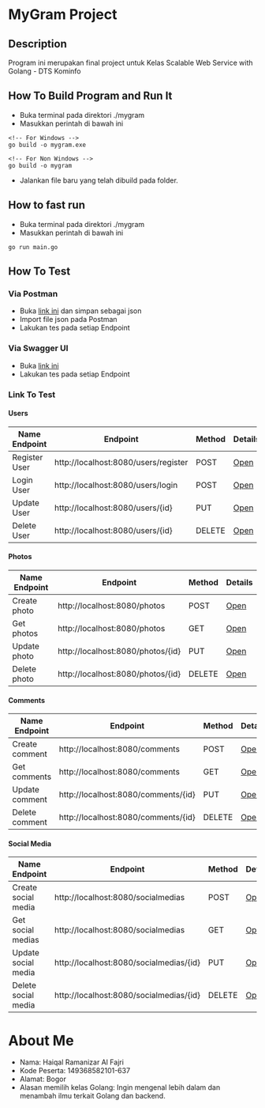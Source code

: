 # MyGram Project

## Description

Program ini merupakan final project untuk Kelas Scalable Web Service with Golang - DTS Kominfo

## How To Build Program and Run It

- Buka terminal pada direktori ./mygram
- Masukkan perintah di bawah ini

```
<!-- For Windows -->
go build -o mygram.exe
```

```
<!-- For Non Windows -->
go build -o mygram
```

- Jalankan file baru yang telah dibuild pada folder.

## How to fast run

- Buka terminal pada direktori ./mygram
- Masukkan perintah di bawah ini

```
go run main.go
```

## How To Test

### Via Postman

- Buka [link ini](./MyGram%20API.postman_collection.json) dan simpan sebagai json
- Import file json pada Postman
- Lakukan tes pada setiap Endpoint

### Via Swagger UI

- Buka [link ini](http://localhost:8080/swagger/index.html)
- Lakukan tes pada setiap Endpoint

### Link To Test

#### Users

| Name Endpoint | Endpoint                             | Method | Details                              |
| ------------- | ------------------------------------ | ------ | ------------------------------------ |
| Register User | http://localhost:8080/users/register | POST   | [Open](./API-SPEC.md#register-users) |
| Login User    | http://localhost:8080/users/login    | POST   | [Open](./API-SPEC.md#login-users)    |
| Update User   | http://localhost:8080/users/{id}     | PUT    | [Open](./API-SPEC.md#update-users)   |
| Delete User   | http://localhost:8080/users/{id}     | DELETE | [Open](./API-SPEC.md#delete-users)   |

#### Photos

| Name Endpoint | Endpoint                          | Method | Details                             |
| ------------- | --------------------------------- | ------ | ----------------------------------- |
| Create photo  | http://localhost:8080/photos      | POST   | [Open](./API-SPEC.md#create-photos) |
| Get photos    | http://localhost:8080/photos      | GET    | [Open](./API-SPEC.md#get-photos)    |
| Update photo  | http://localhost:8080/photos/{id} | PUT    | [Open](./API-SPEC.md#update-photos) |
| Delete photo  | http://localhost:8080/photos/{id} | DELETE | [Open](./API-SPEC.md#delete-photos) |

#### Comments

| Name Endpoint  | Endpoint                            | Method | Details                               |
| -------------- | ----------------------------------- | ------ | ------------------------------------- |
| Create comment | http://localhost:8080/comments      | POST   | [Open](./API-SPEC.md#create-comments) |
| Get comments   | http://localhost:8080/comments      | GET    | [Open](./API-SPEC.md#get-comments)    |
| Update comment | http://localhost:8080/comments/{id} | PUT    | [Open](./API-SPEC.md#update-comments) |
| Delete comment | http://localhost:8080/comments/{id} | DELETE | [Open](./API-SPEC.md#delete-comments) |

#### Social Media

| Name Endpoint       | Endpoint                                | Method | Details                                    |
| ------------------- | --------------------------------------- | ------ | ------------------------------------------ |
| Create social media | http://localhost:8080/socialmedias      | POST   | [Open](./API-SPEC.md#create-social-medias) |
| Get social medias   | http://localhost:8080/socialmedias      | GET    | [Open](./API-SPEC.md#get-social-medias)    |
| Update social media | http://localhost:8080/socialmedias/{id} | PUT    | [Open](./API-SPEC.md#update-social-medias) |
| Delete social media | http://localhost:8080/socialmedias/{id} | DELETE | [Open](./API-SPEC.md#delete-social-medias) |

# About Me

- Nama: Haiqal Ramanizar Al Fajri
- Kode Peserta: 149368582101-637
- Alamat: Bogor
- Alasan memilih kelas Golang: Ingin mengenal lebih dalam dan menambah ilmu terkait Golang dan backend.
